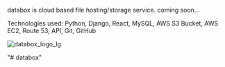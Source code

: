 databox is cloud based file hosting/storage service. coming soon...

Technologies used: Python, Django, React, MySQL, AWS S3 Bucket, AWS EC2, Route 53, API, Git, GitHub

![databox_logo_lg](https://user-images.githubusercontent.com/98496684/197373955-cbe7722c-2985-4a45-bcc5-cb3ddcf981c7.png)

"# databox" 


